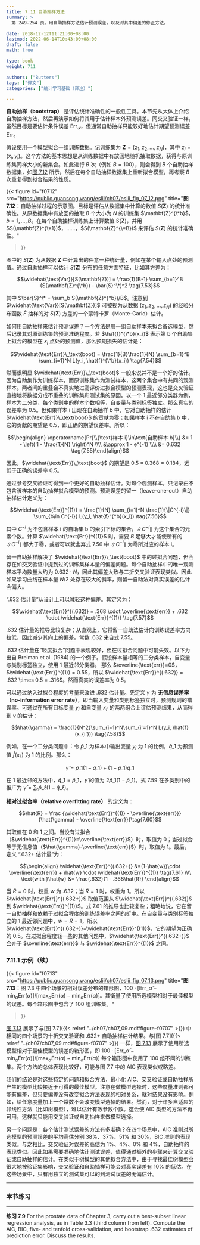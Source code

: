 ```yaml
---
title: 7.11 自助抽样方法
summary: >
  第 249-254 页。用自助抽样方法估计预测误差，以及对其中偏差的修正方法。

date: 2018-12-12T11:21:00+08:00
lastmod: 2022-06-14T10:43:00+08:00
draft: false
math: true

type: book
weight: 711

authors: ["Butters"]
tags: ["译文"]
categories: ["统计学习基础（译注）"]

---
```


**自助抽样（bootstrap）** 是评估统计准确性的一般性工具。本节先从大体上介绍自助抽样方法，然后再演示如何将其用于估计样本外预测误差。同交叉验证一样，虽然目标是要估计条件误差 $\text{Err}_\mathcal{T}$，但通常自助抽样只能较好地估计期望预测误差 $\text{Err}$。

假设使用一个模型拟合一组训练数据。记训练集为 $\mathbf{Z} = (z_1,z_2,\dots,z_N)$，其中 $z_i = (x_i, y_i)$。这个方法的基本思想是从训练数据中有放回地随机抽取数据，获得与原训练集同样大小的新集合。如此进行 $B$ 次（例如 $B=100$），则会得到 $B$ 个自助抽样数据集，如[图 7.12](#figure-f0712) 所示。然后在每个自助抽样数据集上重新拟合模型，再考察 $B$ 次重复得到拟合结果的性质。

{{< figure
  id="f0712"
  src="https://public.guansong.wang/eslii/ch07/eslii_fig_07_12.png"
  title="**图 7.12**：自助抽样过程的示意图。目标是评估从数据集中计算的数值 $S(\mathbf{Z})$ 的统计准确性。从原数据集中有放回的抽取 $B$ 个大小为 $N$ 的训练集 $\mathbf{Z}^{\*b}$，$b=1,\dots,B$。在每个自助抽样训练集上计算数值 $S(\mathbf{Z})$，并用 $S(\mathbf{Z}^{\*1})$，……，$S(\mathbf{Z}^{\*B})$ 来评估 $S(\mathbf{Z})$ 的统计准确性。"
>}}

图中的 $S(\mathbf{Z})$ 为从数据 $\mathbf{Z}$ 中计算出的任意一种统计量，例如在某个输入点处的预测值。通过自助抽样可以估计 $S(\mathbf{Z})$ 分布的任意方面特征，比如其方差为：

$$\widehat{\text{Var}}[S(\mathbf{Z})] = \frac{1}{B-1}
\sum_{b=1}^B (S(\mathbf{Z}^{\*b}) - \bar{S}^\*)^2 \tag{7.53}$$

其中 $\bar{S}^\* = \sum_b S(\mathbf{Z}^{*b})/B$。注意到 $\widehat{\text{Var}}[S(\mathbf{Z})]$ 可被视为从数据 $(z_1,z_2,\dots,z_N)$ 的经验分布函数 $\hat{F}$ 抽样的对 $S(\mathbf{Z})$ 方差的一个蒙特卡罗（Monte-Carlo）估计。

如何用自助抽样来估计预测误差？一个方法是用一组自助样本来拟合备选模型，然后记录其对原训练集的预测准确程度。若 $\hat{f}^{\*b}(x_i)$ 表示第 b 个自助集上拟合的模型在 $x_i$ 点处的预测值，那么预期损失的估计是：

$$\widehat{\text{Err}}\_\text{boot} = \frac{1}{B}\frac{1}{N}
\sum_{b=1}^B \sum_{i=1}^N L(y_i, \hat{f}^{\*b}(x_i)) \tag{7.54}$$

然而很明显 $\widehat{\text{Err}}\_\text{boot}$ 一般来说并不是一个好的估计。因为自助集作为训练样本，而原训练集作为测试样本，这两个集合中有共同的观测样本。两者间的重叠会不真实地过高评价过拟合模型的预测表现，这也是交叉验证直接地将数据分成不重叠的训练集和测试集的原因。以一个 1 最近邻分类器为例，样本为二分类，每个类别中的样本个数相等，自变量与类别标签独立。那么真实的误差率为 0.5。但如果样本 i 出现在自助抽样 b 中，它对自助抽样的估计 $\widehat{\text{Err}}\_\text{boot}$ 的贡献为零；如果样本 i 不在自助集 b 中，它的贡献的期望是 0.5，即正确的期望误差率。所以：

$$\begin{align}
\operatorname{Pr}\\{\text{样本 i}\in\text{自助样本 b}\\}
&= 1 - \left( 1 - \frac{1}{N} \right)^N \\\\
&\approx 1 - e^{-1} \\\\ &= 0.632
\tag{7.55}\end{align}$$

因此，$\widehat{\text{Err}}\_\text{boot}$ 的期望是 $0.5 \times 0.368 = 0.184$，远低于正确的误差率 0.5。

通过参考交叉验证可得到一个更好的自助抽样估计。对每个观测样本，只记录由不包含该样本的自助抽样拟合模型的预测。预测误差的留一（leave-one-out）自助抽样估计定义为：

$$\widehat{\text{Err}}^{(1)} = \frac{1}{N}
\sum_{i=1}^N \frac{1}{\|C^{-i}\|}
\sum_{b\in C^{-i}} L(y_i, \hat{f}^{*b}(x_i)) \tag{7.56}$$

其中 $C^{-i}$ 为不包含样本 i 的自助集 b 的索引下标的集合，$\|C^{-i}\|$ 为这个集合的元素个数。计算 $\widehat{\text{Err}}^{(1)}$ 时，需要 $B$ 足够大才能使所有的 $\|C^{-i}\|$ 都大于零，或者可以就舍弃式 7.56 中 $\|C^{-i}\|$ 为零所对应的样本 i。

留一自助抽样解决了 $\widehat{\text{Err}}\_\text{boot}$ 中的过拟合问题，但会存在如交叉验证中提到过的训练集样本量的偏差问题。每个自助抽样中的唯一观测样本平均数量大约为 $0.632 \cdot N$，因此其偏差大致与二折交叉验证表现类似。因此如果学习曲线在样本量 $N/2$ 处存在较大的斜率，则留一自助法对真实误差的估计会偏大。

“.632 估计量”从设计上可以减轻这种偏差。其定义为：

$$\widehat{\text{Err}}^{(.632)} =
.368 \cdot \overline{\text{err}} + .632 \cdot \widehat{\text{Err}}^{(1)}
\tag{7.57}$$

.632 估计量的推导比较复杂；从直观上，它将留一自助法估计向训练误差率方向拉低，因此减少其向上的偏差。常数 .632 来自式 7.55。

.632 估计量在“轻度拟合”问题中表现较好，但在过拟合问题中可能失效。以下为出自 Breiman et al. (1984) 的一个例子。假设样本量相等的二分类样本，自变量与类别标签独立，使用 1 最近邻分类器。
那么 $\overline{\text{err}}=0$，$\widehat{\text{Err}}^{(1)} = 0.5$，所以 $\widehat{\text{Err}}^{(.632)} = .632 \times 0.5 = .316$。然而真实的误差率为 0.5。

可以通过纳入过拟合程度的考量来改进 .632 估计量。先定义 $\gamma$ 为 **无信息误差率（no-information error rate）**，即当输入变量和类别标签独立时，预测规则的错误率。可通过在所有目标变量 $y_i$ 和自变量 $x_{i'}$ 的两两组合上评估预测结果，从而得到 $\gamma$ 的估计：

$$\hat{\gamma} = \frac{1}{N^2}\sum_{i=1}^N\sum_{i'=1}^N
L(y_i, \hat{f}(x_{i'})) \tag{7.58}$$

例如，在一个二分类问题中：令 $\hat{p}\_1$ 为样本中输出变量 $y_i$ 为 1 的比例，$\hat{q}\_1$ 为预测值 $\hat{f}(x_{i'})$ 为 1 的比例。那么：

$$\hat{\gamma} =
\hat{p}\_1 (1-\hat{q}\_1) + (1-\hat{p}\_1) \hat{q}\_1 \tag{7.59}$$

在 1 最近邻的方法中，$\hat{q}\_1 = \hat{p}\_1$，$\hat{\gamma}$ 的值为 $2\hat{p}\_1(1-\hat{p}\_1)$。式 7.59 在多类别中的推广为 $\hat{\gamma} = \sum_\ell \hat{p}\_\ell(1-\hat{q}\_\ell)$。

**相对过拟合率（relative overfitting rate）** 的定义为：

$$\hat{R} = \frac
{\widehat{\text{Err}}^{(1)} - \overline{\text{err}}}
{\hat{\gamma} - \overline{\text{err}}}\tag{7.60}$$

其取值在 0 和 1 之间。当没有过拟合（$\widehat{\text{Err}}^{(1)}=\overline{\text{err}}$）时，取值为 0；当过拟合等于无信息值（$\hat{\gamma}-\overline{\text{err}}$）时，取值为 1。最后，定义 “.632+ 估计量”为：

$$\begin{align}
\widehat{\text{Err}}^{(.632+)}
&=(1-\hat{w})\cdot \overline{\text{err}} +
  \hat{w} \cdot \widehat{\text{Err}}^{(1)} \tag{7.61} \\\\
\text{with }\hat{w}
&= \frac{.632}{1 - .368\hat{R}}
\end{align}$$

当 $\hat{R}=0$ 时，权重 $w$ 为 .632；当 $\hat{R}=1$ 时，权重为 1。所以 $\widehat{\text{Err}}^{(.632+)}$ 取值范围从 $\widehat{\text{Err}}^{(.632)}$ 到 $\widehat{\text{Err}}^{(1)}$。式 7.61 的推导也比较复杂；粗略地说，它在留一自助抽样和依赖于过拟合程度的训练误差率之间的折中。在自变量与类别标签独立的 1 最近邻问题中，$\hat{w} = \hat{R} = 1$，所以 $\widehat{\text{Err}}^{(.632+)}=\widehat{\text{Err}}^{(1)}$，它的期望为正确的 0.5。在过拟合程度轻一些的其他问题中，$\widehat{\text{Err}}^{(.632+)}$ 会介于 $\overline{\text{err}}$ 与 $\widehat{\text{Err}}^{(1)}$ 之间。

### 7.11.1 示例（续）

{{< figure
  id="f0713"
  src="https://public.guansong.wang/eslii/ch07/eslii_fig_07_13.png"
  title="**图 7.13**：图 7.3 中四个场景的相对误差分布的箱形图，$100 \cdot [\text{Err}\_\hat{\alpha} - \min_\alpha \text{Err}(\alpha)] / [\max_\alpha \text{Err}(\alpha) - \min_\alpha \text{Err}(\alpha)]$。其衡量了使用所选模型相对于最佳模型的误差。每个箱形图中包含了 100 组训练集。"
>}}

[图 7.13](#figure-f0713) 展示了与[图 7.7]({{< relref "../ch07/ch07_09.md#figure-f0707" >}}) 中相同的四个场景的十折交叉验证和 .632+ 自助抽样估计结果。与[图 7.7]({{< relref "../ch07/ch07_09.md#figure-f0707" >}}) 一样，[图 7.13](#figure-f0713) 展示了使用所选模型相对于最佳模型的误差的箱形图，即 $100 \cdot [\text{Err}\_\hat{\alpha} - \min_\alpha \text{Err}(\alpha)]/[\max_\alpha \text{Err}(\alpha)-\min_\alpha \text{Err}(\alpha)]$ 每个箱形图中使用了 100 组不同的训练集。两个方法的总体表现比较好，可能与图 7.7 中的 AIC 表现类似或略差。

我们的结论是对这些特定的问题和拟合方法，最小化 AIC、交叉验证或自助抽样所产生的模型比较接近于可得的最佳模型。注意在做模型选择时，这些度量准则都可能有偏差，但只要偏差没有改变拟合方法表现的相对关系，就对结果没有影响。例如，给任意度量加上一个常数不会改变模型选择的结果。然而，对于许多自适应的非线性方法（比如树模型），难以估计有效参数个数。这会使 AIC 类型的方法不再可用，这样就只能用交叉验证或自助抽样来做模型选择。

另一个问题是：各个估计测试误差的方法有多准确？在四个场景中，AIC 准则对所选模型的预测误差的平均高估分别 38%、37%、51% 和 30%，BIC 准则的表现类似。与之相比，交叉验证对误差的高估为 1%、4%、0% 和 4%，自助抽样的表现类似。因此如果需要准确地估计测试误差，值得通过额外的步骤来计算交叉验证或自助抽样的估计。在类似于树模型的其他拟合方法中，由于寻找最佳树模型会很大地被验证集影响，交叉验证和自助抽样可能会对真实误差有 10% 的低估。在这些场景中，只有用独立的测试集可以的到测试误差的无偏估计。

----------

### 本节练习

----------

**练习 7.9**
For the prostate data of Chapter 3, carry out a best-subset linear
regression analysis, as in Table 3.3 (third column from left). Compute the
AIC, BIC, five- and tenfold cross-validation, and bootstrap .632 estimates
of prediction error. Discuss the results.